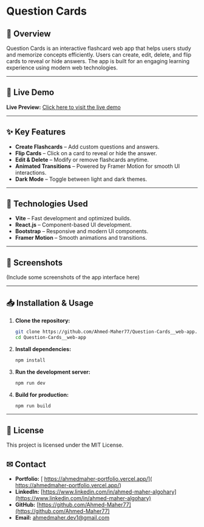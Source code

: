 # Question Cards

## 📌 Overview
Question Cards is an interactive flashcard web app that helps users study and memorize concepts efficiently. Users can create, edit, delete, and flip cards to reveal or hide answers. The app is built for an engaging learning experience using modern web technologies.

<hr/>

## 🔗 Live Demo
**Live Preview:** [Click here to visit the live demo](https://your-live-demo-link.com)

<hr/>

## ✨ Key Features
- **Create Flashcards** – Add custom questions and answers.
- **Flip Cards** – Click on a card to reveal or hide the answer.
- **Edit & Delete** – Modify or remove flashcards anytime.
- **Animated Transitions** – Powered by Framer Motion for smooth UI interactions.
- **Dark Mode** – Toggle between light and dark themes.

<hr/>

## 🚀 Technologies Used
- **Vite** – Fast development and optimized builds.
- **React.js** – Component-based UI development.
- **Bootstrap** – Responsive and modern UI components.
- **Framer Motion** – Smooth animations and transitions.

<hr/>

## 📸 Screenshots
(Include some screenshots of the app interface here)

<hr/>

## 📥 Installation & Usage
1. **Clone the repository:**
   ```sh
   git clone https://github.com/Ahmed-Maher77/Question-Cards__web-app.git
   cd Question-Cards__web-app
   ```
2. **Install dependencies:**
   ```sh
   npm install
   ```
3. **Run the development server:**
   ```sh
   npm run dev
   ```
4. **Build for production:**
   ```sh
   npm run build
   ```
<hr/>

## 📜 License
This project is licensed under the MIT License.

## ✉ Contact
- **Portfolio:** [ https://ahmedmaher-portfolio.vercel.app/]( https://ahmedmaher-portfolio.vercel.app/)
- **LinkedIn:** [https://www.linkedin.com/in/ahmed-maher-algohary](https://www.linkedin.com/in/ahmed-maher-algohary)
- **GitHub:** [https://github.com/Ahmed-Maher77](https://github.com/Ahmed-Maher77)
- **Email:** ahmedmaher.dev1@gmail.com

